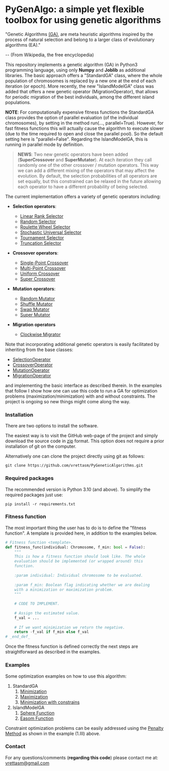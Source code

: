 # PyGenAlgo: a simple yet flexible toolbox for using genetic algorithms

"Genetic Algorithms [(GA)](https://en.wikipedia.org/wiki/Genetic_algorithm), are meta heuristic algorithms
inspired by the process of natural selection and belong to a larger class of evolutionary algorithms (EA)."

-- (From Wikipedia, the free encyclopedia)

This repository implements a genetic algorithm (GA) in Python3 programming language, using only **Numpy** and **Joblib**
as additional libraries. The basic approach offers a "StandardGA" class, where the whole population of chromosomes is
replaced by a new one at the end of each iteration (or epoch). More recently, the new "IslandModelGA" class was added
that offers a new genetic operator (MigrationOperator), that allows for periodic migration of the best individuals,
among the different island populations.
  
**NOTE**:
For computationally expensive fitness functions the StandardGA class provides the option of parallel evaluation
(of the individual chromosomes), by setting in the method run(..., parallel=True). However, for fast fitness
functions this will actually cause the algorithm to execute slower (due to the time required to open and close the
parallel pool). So the default setting here is "parallel=False". Regarding the IslandModelGA, this is running in
parallel mode by definition.

  > **NEWS**:
  > Two new genetic operators have been added (**SuperCrossover** and **SuperMutator**). At each iteration they call
  > randomly one of the other crossover / mutation operators. This way we can add a different mixing of the operators
  > that may affect the evolution. By default, the selection probabilities of all operators are set equally, but this
  > constrained can be relaxed in the future allowing each operator to have a different probability of being selected.
  >

The current implementation offers a variety of genetic operators including:

- **Selection operators**:
  - [Linear Rank Selector](code/pygenalgo/operators/selection/linear_rank_selector.py)
  - [Random Selector](code/pygenalgo/operators/selection/random_selector.py)
  - [Roulette Wheel Selector](code/pygenalgo/operators/selection/roulette_wheel_selector.py)
  - [Stochastic Universal Selector](code/pygenalgo/operators/selection/stochastic_universal_selector.py)
  - [Tournament Selector](code/pygenalgo/operators/selection/tournament_selector.py)
  - [Truncation Selector](code/pygenalgo/operators/selection/truncation_selector.py)

- **Crossover operators**:
  - [Single-Point Crossover](code/pygenalgo/operators/crossover/single_point_crossover.py)
  - [Multi-Point Crossover](code/pygenalgo/operators/crossover/mutli_point_crossover.py)
  - [Uniform Crossover](code/pygenalgo/operators/crossover/uniform_crossover.py)
  - [Super Crossover](code/pygenalgo/operators/crossover/super_crossover.py)

- **Mutation operators**:
  - [Random Mutator](code/pygenalgo/operators/mutation/random_mutator.py)
  - [Shuffle Mutator](code/pygenalgo/operators/mutation/shuffle_mutator.py)
  - [Swap Mutator](code/pygenalgo/operators/mutation/swap_mutator.py)
  - [Super Mutator](code/pygenalgo/operators/mutation/super_mutator.py)

- **Migration operators**
  - [Clockwise Migrator](code/pygenalgo/operators/migration/clockwise_migration.py)

Note that incorporating additional genetic operators is easily facilitated by inheriting from the base classes:
- [SelectionOperator](code/pygenalgo/operators/selection/select_operator.py)
- [CrossoverOperator](code/pygenalgo/operators/crossover/crossover_operator.py)
- [MutationOperator](code/pygenalgo/operators/mutation/mutate_operator.py)
- [MigrationOperator](code/pygenalgo/operators/migration/migration_operator.py)

and implementing the basic interface as described therein. In the examples that follow I show how one can use this code
to run a GA for optimization problems (maximization/minimization) with and without constraints. The project is ongoing
so new things might come along the way.

### Installation

There are two options to install the software.

The easiest way is to visit the GitHub web-page of the project and simply download the source code in
[zip](https://github.com/vrettasm/PyGeneticAlgorithms/archive/refs/heads/master.zip) format. This option does not
require a prior installation of git on the computer.

Alternatively one can clone the project directly using git as follows:

    git clone https://github.com/vrettasm/PyGeneticAlgorithms.git

### Required packages

The recommended version is Python 3.10 (and above). To simplify the required packages just use:

    pip install -r requirements.txt

### Fitness function

The most important thing the user has to do is to define the "fitness function". A template is provided here,
in addition to the examples below.
```python
# Fitness function <template>.
def fitness_func(individual: Chromosome, f_min: bool = False):
    """
    This is how a fitness function should look like. The whole
    evaluation should be implemented (or wrapped around) this
    function.
    
    :param individual: Individual chromosome to be evaluated.
    
    :param f_min: Boolean flag indicating whether we are dealing
    with a minimization or maximization problem.
    """
    
    # CODE TO IMPLEMENT.
    
    # Assign the estimated value.
    f_val = ...
    
    # If we want minimization we return the negative.
    return -f_val if f_min else f_val
# _end_def_
```
Once the fitness function is defined correctly the next steps are straightforward as described in the examples.

### Examples

Some optimization examples on how to use this algorithm:

1. StandardGA
   1. [Minimization](examples/sphere.ipynb)
   2. [Maximization](examples/rastrigin.ipynb)
   3. [Minimization with constrains](examples/rosenbrock_on_a_disk.ipynb)
2. IslandModelGA
   1. [Sphere Function](examples/sphere_in_parallel.ipynb)
   2. [Easom Function](examples/easom_in_parallel.ipynb)

Constraint optimization problems can be easily addressed using the
[Penalty Method](https://en.wikipedia.org/wiki/Penalty_method) as shown in the example (1.III) above.

### Contact

For any questions/comments (**regarding this code**) please contact me at: vrettasm@gmail.com
